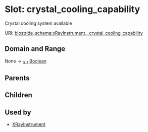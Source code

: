 
# Slot: crystal_cooling_capability

Crystal cooling system available

URI: [biostride_schema:xRayInstrument__crystal_cooling_capability](https://w3id.org/biostride/schema/xRayInstrument__crystal_cooling_capability)


## Domain and Range

None &#8594;  <sub>0..1</sub> [Boolean](types/Boolean.md)

## Parents


## Children


## Used by

 * [XRayInstrument](XRayInstrument.md)
